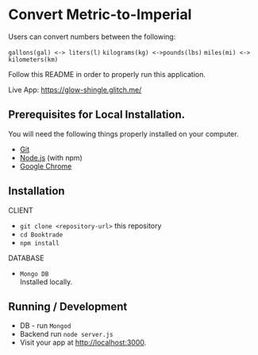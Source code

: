 # Convert Metric-to-Imperial

Users can convert numbers between the following:

`gallons(gal) <-> liters(l)`
`kilograms(kg) <->pounds(lbs)`
`miles(mi) <-> kilometers(km)`

Follow this README in order to properly run this application.

Live App: <https://glow-shingle.glitch.me/>

## Prerequisites for Local Installation.

You will need the following things properly installed on your computer.

-   [Git](https://git-scm.com/)
-   [Node.js](https://nodejs.org/) (with npm)
-   [Google Chrome](https://google.com/chrome/)

## Installation

CLIENT

-   `git clone <repository-url>` this repository
-   `cd Booktrade`
-   `npm install`

DATABASE

-   `Mongo DB`  
    Installed locally.

## Running / Development

-   DB - run `Mongod`
-   Backend run `node server.js`
-   Visit your app at <http://localhost:3000>.
